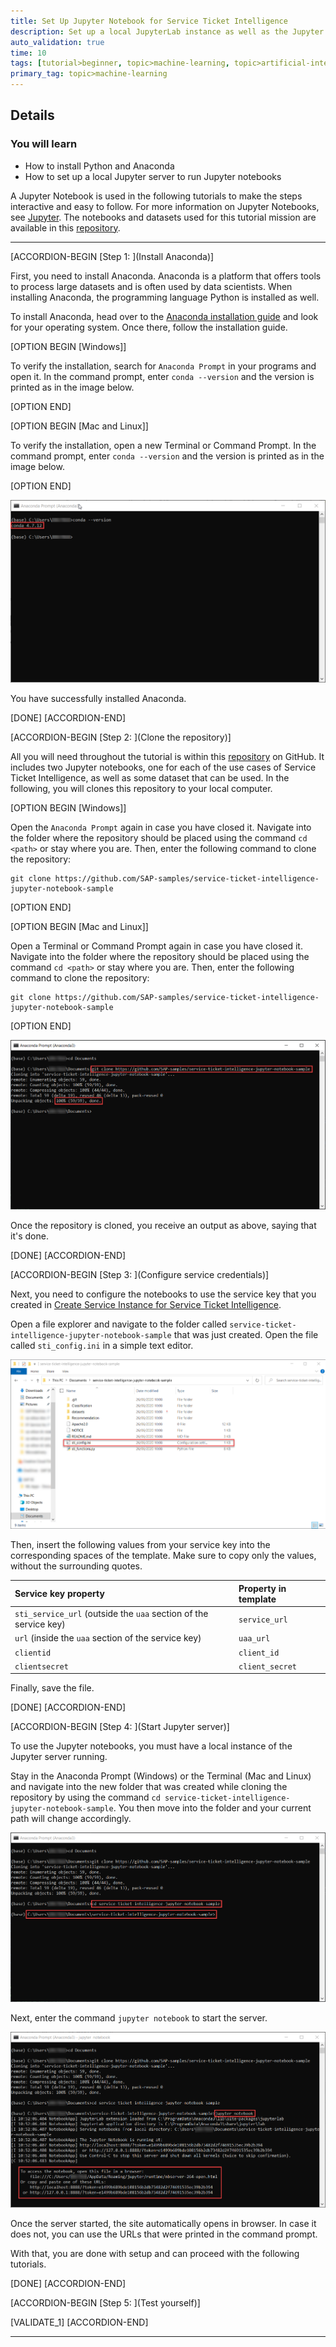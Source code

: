 ```yaml
---
title: Set Up Jupyter Notebook for Service Ticket Intelligence
description: Set up a local JupyterLab instance as well as the Jupyter Notebook for Service Ticket Intelligence.
auto_validation: true
time: 10
tags: [tutorial>beginner, topic>machine-learning, topic>artificial-intelligence, products>sap-cloud-platform, products>sap-ai-business-services, products>service-ticket-intelligence]
primary_tag: topic>machine-learning
---
```


## Details
### You will learn
  - How to install Python and Anaconda
  - How to set up a local Jupyter server to run Jupyter notebooks

A Jupyter Notebook is used in the following tutorials to make the steps interactive and easy to follow. For more information on Jupyter Notebooks, see [Jupyter](https://jupyter.org/). The notebooks and datasets used for this tutorial mission are available in this [repository](https://github.com/SAP-samples/service-ticket-intelligence-jupyter-notebook-sample).

---

[ACCORDION-BEGIN [Step 1: ](Install Anaconda)]

First, you need to install Anaconda. Anaconda is a platform that offers tools to process large datasets and is often used by data scientists. When installing Anaconda, the programming language Python is installed as well.

To install Anaconda, head over to the [Anaconda installation guide](https://docs.anaconda.com/anaconda/install/) and look for your operating system. Once there, follow the installation guide.

[OPTION BEGIN [Windows]]

To verify the installation, search for `Anaconda Prompt` in your programs and open it. In the command prompt, enter `conda --version` and the version is printed as in the image below.

[OPTION END]

[OPTION BEGIN [Mac and Linux]]

To verify the installation, open a new Terminal or Command Prompt. In the command prompt, enter `conda --version` and the version is printed as in the image below.

[OPTION END]

![Check Anaconda Version](check-anaconda-version.png)

You have successfully installed Anaconda.

[DONE]
[ACCORDION-END]

[ACCORDION-BEGIN [Step 2: ](Clone the repository)]

All you will need throughout the tutorial is within this [repository](https://github.com/SAP-samples/service-ticket-intelligence-jupyter-notebook-sample) on GitHub. It includes two Jupyter notebooks, one for each of the use cases of Service Ticket Intelligence, as well as some dataset that can be used. In the following, you will clones this repository to your local computer.

[OPTION BEGIN [Windows]]

Open the `Anaconda Prompt` again in case you have closed it. Navigate into the folder where the repository should be placed using the command `cd <path>` or stay where you are. Then, enter the following command to clone the repository:
```shell
git clone https://github.com/SAP-samples/service-ticket-intelligence-jupyter-notebook-sample
```

[OPTION END]

[OPTION BEGIN [Mac and Linux]]

Open a Terminal or Command Prompt again in case you have closed it. Navigate into the folder where the repository should be placed using the command `cd <path>` or stay where you are. Then, enter the following command to clone the repository:
```shell
git clone https://github.com/SAP-samples/service-ticket-intelligence-jupyter-notebook-sample
```

[OPTION END]

![Clone Repository](clone-repository.png)

Once the repository is cloned, you receive an output as above, saying that it's done.

[DONE]
[ACCORDION-END]

[ACCORDION-BEGIN [Step 3: ](Configure service credentials)]

Next, you need to configure the notebooks to use the service key that you created in [Create Service Instance for Service Ticket Intelligence](cp-aibus-sti-service-instance).

Open a file explorer and navigate to the folder called `service-ticket-intelligence-jupyter-notebook-sample` that was just created. Open the file called `sti_config.ini` in a simple text editor.

![Configuration File](config-file.png)

Then, insert the following values from your service key into the corresponding spaces of the template. Make sure to copy only the values, without the surrounding quotes.

|  Service key property                                         | Property in template
|  :----------------------------------------------------------- | :--------------------
|  `sti_service_url` (outside the `uaa` section of the service key)         | `service_url`
|  `url` (inside the `uaa` section of the service key)          | `uaa_url`
|  `clientid`                                                   | `client_id`
|  `clientsecret`                                               | `client_secret`

Finally, save the file.

[DONE]
[ACCORDION-END]

[ACCORDION-BEGIN [Step 4: ](Start Jupyter server)]

To use the Jupyter notebooks, you must have a local instance of the Jupyter server running.

Stay in the Anaconda Prompt (Windows) or the Terminal (Mac and Linux) and navigate into the new folder that was created while cloning the repository by using the command `cd service-ticket-intelligence-jupyter-notebook-sample`. You then move into the folder and your current path will change accordingly.

![Changing Folders](changing-folders.png)

Next, enter the command `jupyter notebook` to start the server.

![Start Server](start-server.png)

Once the server started, the site automatically opens in browser. In case it does not, you can use the URLs that were printed in the command prompt.

With that, you are done with setup and can proceed with the following tutorials.

[DONE]
[ACCORDION-END]

[ACCORDION-BEGIN [Step 5: ](Test yourself)]

[VALIDATE_1]
[ACCORDION-END]


---
